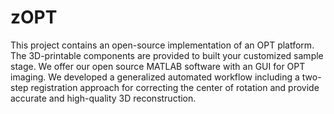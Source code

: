 # zOPT
This project contains an open-source implementation of an OPT platform. The 3D-printable components are provided to built your customized sample stage. We offer our open source MATLAB software with an GUI for OPT imaging. We developed a generalized automated workflow including a two-step registration approach for correcting the center of rotation and provide accurate and high-quality 3D reconstruction.
